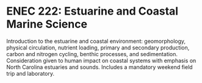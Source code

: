 # ENEC 222: Estuarine and Coastal Marine Science

Introduction to the estuarine and coastal environment: geomorphology, physical circulation, nutrient loading, primary and secondary production, carbon and nitrogen cycling, benthic processes, and sedimentation. Consideration given to human impact on coastal systems with emphasis on North Carolina estuaries and sounds. Includes a mandatory weekend field trip and laboratory.
